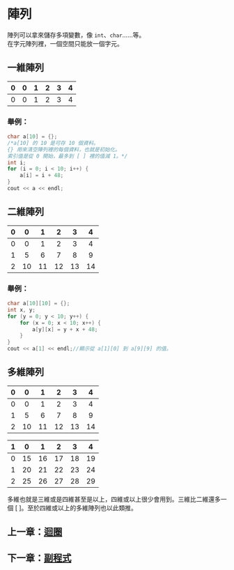 # 陣列

陣列可以拿來儲存多項變數，像 `int`、`char`……等。  
在字元陣列裡，一個空間只能放一個字元。

## 一維陣列

|0|0|1|2|3|4|
|:----:|:----:|:----:|:----:|:----:|:----:|
|0|0|1|2|3|4|

### 舉例：

```cpp
char a[10] = {};
/*a[10] 的 10 是可存 10 個資料。
{} 用來清空陣列裡的每個資料，也就是初始化。
索引值是從 0 開始，最多到 [ ] 裡的值減 1。*/
int i;
for (i = 0; i < 10; i++) {
    a[i] = i + 48;
}
cout << a << endl;
```

## 二維陣列

|0|0|1|2|3|4|
|:----:|:----:|:----:|:----:|:----:|:----:|
|0|0|1|2|3|4|
|1|5|6|7|8|9|
|2|10|11|12|13|14|

### 舉例：

```cpp
char a[10][10] = {};
int x, y;
for (y = 0; y < 10; y++) {
    for (x = 0; x < 10; x++) {
        a[y][x] = y + x + 48;
    }
}
cout << a[1] << endl;//顯示從 a[1][0] 到 a[9][9] 的值。
```

## 多維陣列

|0|0|1|2|3|4|
|:----:|:----:|:----:|:----:|:----:|:----:|
|0|0|1|2|3|4|
|1|5|6|7|8|9|
|2|10|11|12|13|14|

|1|0|1|2|3|4|
|:----:|:----:|:----:|:----:|:----:|:----:|
|0|15|16|17|18|19|
|1|20|21|22|23|24|
|2|25|26|27|28|29|

多維也就是三維或是四維甚至是以上，四維或以上很少會用到。三維比二維還多一個 [ ]。至於四維或以上的多維陣列也以此類推。

## 上一章：[迴圈](https://github.com/xixa3333/C-Plus-Plus-Textbook/blob/main/%E8%BF%B4%E5%9C%88.md)
## 下一章：[副程式]()
